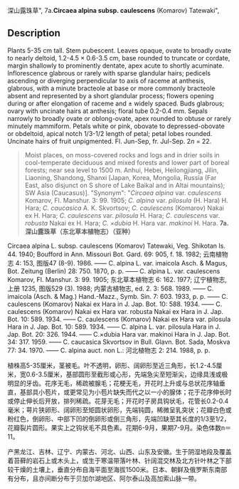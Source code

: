 深山露珠草",
7a.**Circaea alpina subsp. caulescens** (Komarov) Tatewaki",

## Description
Plants 5-35 cm tall. Stem pubescent. Leaves opaque, ovate to broadly ovate to nearly deltoid, 1.2-4.5 × 0.6-3.5 cm, base rounded to truncate or cordate, margin shallowly to prominently dentate, apex acute to shortly acuminate. Inflorescence glabrous or rarely with sparse glandular hairs; pedicels ascending or diverging perpendicular to axis of raceme at anthesis, glabrous, with a minute bracteole at base or more commonly bracteole absent and represented by a short glandular process; flowers opening during or after elongation of raceme and ± widely spaced. Buds glabrous; ovary with uncinate hairs at anthesis; floral tube 0.2-0.4 mm. Sepals narrowly to broadly ovate or oblong-ovate, apex rounded to obtuse or rarely minutely mammiform. Petals white or pink, obovate to depressed-obovate or obdeltoid, apical notch 1/3-1/2 length of petal; petal lobes rounded. Uncinate hairs of fruit unpigmented. Fl. Jun-Sep, fr. Jul-Sep. 2*n* = 22.

> Moist places, on moss-covered rocks and logs and in drier soils in cool-temperate deciduous and mixed forests and lower part of boreal forests; near sea level to 1500 m. Anhui, Hebei, Heilongjiang, Jilin, Liaoning, Shandong, Shanxi [Japan, Korea, Mongolia, Russia (Far East, also disjunct on S shore of Lake Baikal and in Altai mountains); SW Asia (Caucasus)].
  "Synonym": "*Circaea alpina* var. *caulescens* Komarov, Fl. Manshur. 3: 99. 1905; *C. alpina* var. *pilosula* (H. Hara) H. Hara; *C. caucasica* A. K. Skvortsov; *C.* *caulescens* (Komarov) Nakai ex H. Hara; *C. caulescens* var. *pilosula* H. Hara; *C. caulescens* var. *robusta* Nakai ex H. Hara; *C. ×dubia* H. Hara var. *makinoi* H. Hara.
**7a. 深山露珠草（东北草本植物志）（亚种）**

Circaea alpina L. subsp. caulescens (Komarov) Tatewaki, Veg. Shikotan Is. 44. 1940; Boufford in Ann. Missouri Bot. Gard. 69: 905, f. 18. 1982; 云南植物志 4: 153, 图版47 (8-9). 1986. —— C. alpina L. var. imaicola Asch. & Magus, Bot. Zeitung (Berlin) 28: 750. 1870, p. p. —— C. alpina L. var. caulescens Komarov, Fl. Manshur. 3: 99. 1905; 东北草本植物志 6: 162. 1977; 辽宁植物志, 上册 1235, 图版529 (3). 1988; 内蒙古植物志, ed. 2. 3: 568. 1989. —— C. imaicola (Asch. & Mag.) Hand.-Mazz., Symb. Sin. 7: 603. 1933, p. p. —— C. caulescens (Komarov) Nakai ex Hara in J. Jap. Bot. 10: 588. 1934. —— C. caulescens (Komarov) Nakai ex Hara var. robusta Nakai ex Hara in J. Jap. Bot. 10: 589. 1934. —— C. caulescens (Komarov) Nakai ex Hara var. pilosula Hara in J. Jap. Bot. 10: 589. 1934. —— C. alpina L. var. pilosula Hara in J. Jap. Bot. 20: 326. 1944. —— C.×dubia Hara var. makinoi Hara in J. Jap. Bot. 34: 317. 1959. —— C. caucasica Skvortsov in Bull. Glavn. Bot. Sada, Moskva 77: 34. 1970. —— C. alpina auct. non L.: 河北植物志 2: 214. 1988, p. p.

植株高5-35厘米，茎被毛。叶不透明，卵形、阔卵形至近三角形，长1.2-4.5厘米，宽0.6-3.5厘米，基部圆形至截形或心形，先端急尖至短渐尖，边缘具浅或极明显的牙齿。花序无毛，稀疏被腺毛；花梗无毛，开花时上升或与总状花序轴垂直，基部具小苞片，或更常见为小苞片缺失而代之以一小的腺体；花于花序伸长时或停止伸长后开放，排列稀疏。花芽无毛；开花时子房具钩状毛，花管长0.2-0.4毫米；萼片狭卵形、阔卵形至矩圆状卵形，先端钝圆，稀微呈乳突状；花瓣白色或粉红色，倒卵形、中部下凹的倒卵形或倒三角形，先端凹缺至其长度的1/3至1/2，花瓣裂片圆形。果实上之钩状毛不具色素。花期6-9月，果期7-9月。染色体数n＝11。

产黑龙江、吉林、辽宁、内蒙古、河北、山西、山东及安徽。生于阴湿地段及覆盖着苔藓的岩石上或木头上，或生于寒温带落叶林、针阔混交林及北方针叶林之下部较干燥的土壤上，垂直分布自海平面至海拔1500米。日本、朝鲜及俄罗斯东南部有分布，且亦间断分布于贝加尔湖地区、阿尔泰山及高加索山脉一带。

